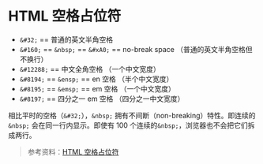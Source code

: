# HTML 空格占位符

- `&#32;` == 普通的英文半角空格
- `&#160;` == `&nbsp;` == `&#xA0;` == no-break space （普通的英文半角空格但不换行）
- `&#12288;` == 中文全角空格 （一个中文宽度）
- `&#8194;` == `&ensp;` == en 空格 （半个中文宽度）
- `&#8195;` == `&emsp;` == em 空格 （一个中文宽度）
- `&#8197;` == 四分之一 em 空格 （四分之一中文宽度）

相比平时的空格（`&#32;`），`&nbsp;` 拥有不间断（non-breaking）特性。即连续的`&nbsp;` 会在同一行内显示。即使有 100 个连续的`&nbsp;`，浏览器也不会把它们拆成两行。

> 参考资料：[HTML 空格占位符](https://blog.csdn.net/sforiz/article/details/43937237)
